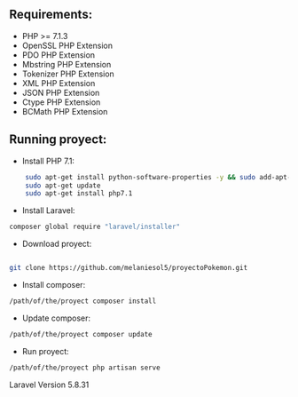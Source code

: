 ## Requirements:
-	PHP >= 7.1.3
-	OpenSSL PHP Extension
-	PDO PHP Extension
-	Mbstring PHP Extension
-	Tokenizer PHP Extension
-	XML PHP Extension
-	JSON PHP Extension
-	Ctype PHP Extension
-	BCMath PHP Extension

## Running proyect:
-	Install PHP 7.1:
```bash
	sudo apt-get install python-software-properties -y && sudo add-apt-repository ppa:ondrej/php-7.1
	sudo apt-get update
	sudo apt-get install php7.1
```
-	Install Laravel:
```bash
composer global require "laravel/installer"
```
-	Download proyect:
```bash

git clone https://github.com/melaniesol5/proyectoPokemon.git
```
-	Install composer:
```bash
/path/of/the/proyect composer install
```
-	Update composer:
```bash
/path/of/the/proyect composer update
```
-	Run proyect:
```bash
/path/of/the/proyect php artisan serve
```
Laravel Version 5.8.31

